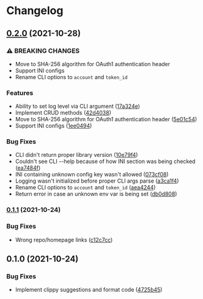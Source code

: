 # Changelog

## [0.2.0](https://www.github.com/jmagnusson/netsuite-rs/compare/v0.1.1...v0.2.0) (2021-10-28)


### ⚠ BREAKING CHANGES

* Move to SHA-256 algorithm for OAuth1 authentication header
* Support INI configs
* Rename CLI options to `account` and `token_id`

### Features

* Ability to set log level via CLI argument ([17a324e](https://www.github.com/jmagnusson/netsuite-rs/commit/17a324e6b2bc7b2e6bf370cb5369507ad37d8a58))
* Implement CRUD methods ([42d4038](https://www.github.com/jmagnusson/netsuite-rs/commit/42d40385077bd3c91208dbfd5acc9a3caaf6b250))
* Move to SHA-256 algorithm for OAuth1 authentication header ([5e01c54](https://www.github.com/jmagnusson/netsuite-rs/commit/5e01c549c7297018468ebc9970ae0b909a57e141))
* Support INI configs ([1ee0494](https://www.github.com/jmagnusson/netsuite-rs/commit/1ee049413f2ebc70e5f785e2fc8448a1bd73047d))


### Bug Fixes

* CLI didn't return proper library version ([10e79f4](https://www.github.com/jmagnusson/netsuite-rs/commit/10e79f49be7b2d9fb7dee1569a59a727881b56df))
* Couldn't see CLI --help because of how INI section was being checked ([ea7484f](https://www.github.com/jmagnusson/netsuite-rs/commit/ea7484f54b4ed18632325dad0a4bf2f29ffdbb95))
* INI containing unknown config key wasn't allowed ([073cf08](https://www.github.com/jmagnusson/netsuite-rs/commit/073cf0822055403be68da5f9bb2891f70343824b))
* Logging wasn't initialized before proper CLI args parse ([a3ca1f4](https://www.github.com/jmagnusson/netsuite-rs/commit/a3ca1f46f0b4ff9eb790f6c3cc0a927472afffdd))
* Rename CLI options to `account` and `token_id` ([aea4244](https://www.github.com/jmagnusson/netsuite-rs/commit/aea42448a39c37f87abe26a3892cb5edd0729f4d))
* Return error in case an unknown env var is being set ([db0d808](https://www.github.com/jmagnusson/netsuite-rs/commit/db0d80843516d80f9e8295db6ecb5ad5845d338b))

### [0.1.1](https://www.github.com/jmagnusson/netsuite-rs/compare/v0.1.0...v0.1.1) (2021-10-24)


### Bug Fixes

* Wrong repo/homepage links ([c12c7cc](https://www.github.com/jmagnusson/netsuite-rs/commit/c12c7ccd81202d055d0c2bbb9eac49b7841bd1b9))

## 0.1.0 (2021-10-24)


### Bug Fixes

* Implement clippy suggestions and format code ([4725b45](https://www.github.com/jmagnusson/netsuite-rs/commit/4725b45c56751756a3ac982bfe99be112dae6b6d))
